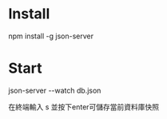 # Install #
npm install -g json-server 

# Start #
json-server --watch db.json 

 在終端輸入 s 並按下enter可儲存當前資料庫快照